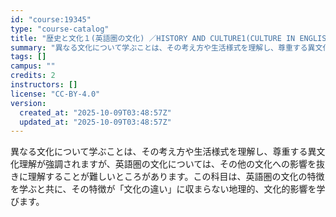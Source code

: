 ```yaml
---
id: "course:19345"
type: "course-catalog"
title: "歴史と文化１(英語圏の文化) ／HISTORY AND CULTURE1(CULTURE IN ENGLISH SPEAKING REGIONS)"
summary: "異なる文化について学ぶことは、その考え方や生活様式を理解し、尊重する異文化理解が強調されますが、英語圏の文化については、その他の文化への影響を抜きに理解することが難しいところがあります。この科目は、英語圏の文化の特徴を学ぶと共に、その特徴が…"
tags: []
campus: ""
credits: 2
instructors: []
license: "CC-BY-4.0"
version:
  created_at: "2025-10-09T03:48:57Z"
  updated_at: "2025-10-09T03:48:57Z"
---
```

異なる文化について学ぶことは、その考え方や生活様式を理解し、尊重する異文化理解が強調されますが、英語圏の文化については、その他の文化への影響を抜きに理解することが難しいところがあります。この科目は、英語圏の文化の特徴を学ぶと共に、その特徴が「文化の違い」に収まらない地理的、文化的影響を学びます。
